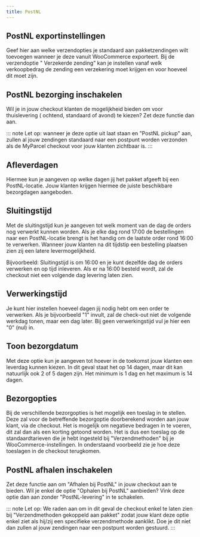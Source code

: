 ```yaml
---
title: PostNL
---
```


## PostNL exportinstellingen

Geef hier aan welke verzendopties je standaard aan pakketzendingen wilt
toevoegen wanneer je deze vanuit WooCommerce exporteert. Bij de verzendoptie "
Verzekerde zending" kan je instellen vanaf welk verkoopbedrag de zending een
verzekering moet krijgen en voor hoeveel dit moet zijn.

<MPImg src="/documentation/woocommerce/woocommerce-postnl-exportinstellingen.svg" alt="woocommerce PostNL exportinstellingen" />

## PostNL bezorging inschakelen

Wil je in jouw checkout klanten de mogelijkheid bieden om voor thuislevering (
ochtend, standaard of avond) te kiezen? Zet deze functie dan aan.

::: note Let op: wanneer je deze optie uit laat staan en "PostNL pickup" aan,
zullen al jouw zendingen standaard naar een postpunt worden verzonden als de
MyParcel checkout voor jouw klanten zichtbaar is.
:::

<MPImg src="/documentation/woocommerce/woocommerce-postnl-bezorgopties.svg" alt="woocommerce PostNL bezorgopties" />

## Afleverdagen

Hiermee kun je aangeven op welke dagen jij het pakket afgeeft bij een
PostNL-locatie. Jouw klanten krijgen hiermee de juiste beschikbare bezorgdagen
aangeboden.

<MPImg src="/documentation/woocommerce/woocommerce-postnl-afleverdagen.svg" alt="woocommerce PostNL afleverdagen" />

## Sluitingstijd

Met de sluitingstijd kun je aangeven tot welk moment van de dag de orders nog
verwerkt kunnen worden. Als je elke dag rond 17:00 de bestellingen naar een
PostNL-locatie brengt is het handig om de laatste order rond 16:00 te verwerken.
Wanneer jouw klanten na dit tijdstip een bestelling plaatsen zien zij een latere
levermogelijkheid.

Bijvoorbeeld: Sluitingstijd is om 16:00 en je kunt dezelfde dag de orders
verwerken en op tijd inleveren. Als er na 16:00 besteld wordt, zal de checkout
niet een volgende dag levering laten zien.

<MPImg src="/documentation/woocommerce/woocommerce-postnl-sluitingstijd.svg" alt="woocommerce PostNL sluitingstijd" />

## Verwerkingstijd

Je kunt hier instellen hoeveel dagen jij nodig hebt om een order te verwerken.
Als je bijvoorbeeld "1" invult, zal de check-out niet de volgende werkdag tonen,
maar een dag later. Bij geen verwerkingstijd vul je hier een "0" (nul)
in.

<MPImg src="/documentation/woocommerce/woocommerce-postnl-verwerkingstijd.svg" alt="woocommerce PostNL verwerkingstijd" />

## Toon bezorgdatum

Met deze optie kun je aangeven tot hoever in de toekomst jouw klanten een
leverdag kunnen kiezen. In dit geval staat het op 14 dagen, maar dit kan
natuurlijk ook 2 of 5 dagen zijn. Het minimum is 1 dag en het maximum is 14
dagen.

<MPImg src="/documentation/woocommerce/woocommerce-postnl-toon-bezorgdatum.svg" alt="woocommerce PostNL toon bezorgdatum" />

## Bezorgopties

Bij de verschillende bezorgopties is het mogelijk een toeslag in te stellen.
Deze zal voor de betreffende bezorgoptie doorberekend worden aan jouw klant,
via de checkout. Het is mogelijk om negatieve bedragen in te voeren, dit zal dan
als een korting getoond worden. Het is dus een toeslag op de standaardtarieven
die je hebt ingesteld bij "Verzendmethoden" bij je WooCommerce-instellingen. In
onderstaand voorbeeld zie je hoe deze toeslagen in de checkout terugkomen.

<MPImg src="/documentation/woocommerce/woocommerce-postnl-bezorgoprties.svg" alt="woocommerce PostNL bezorgopties" />

## PostNL afhalen inschakelen

Zet deze functie aan om "Afhalen bij PostNL" in jouw checkout aan te bieden. Wil
je enkel de optie "Ophalen bij PostNL" aanbieden? Vink deze optie dan aan
zonder "PostNL-levering" in te schakelen.

::: note Let op: We raden aan om in dit geval de checkout enkel te laten zien
bij "Verzendmethoden gekoppeld aan pakket" zodat jouw klant deze optie enkel
ziet als hij/zij een specifieke verzendmethode aanklikt. Doe je dit niet dan
zullen al jouw zendingen naar een postpunt worden gestuurd.
:::

<MPImg src="/documentation/woocommerce/woocommerce-postnl-afhalen.svg" alt="woocommerce PostNL afhalen" />
